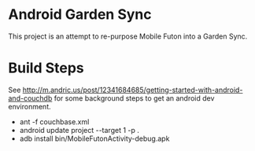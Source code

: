 Android Garden Sync
====================

This project is an attempt to re-purpose Mobile Futon into a Garden Sync.

Build Steps
===========

See http://m.andric.us/post/12341684685/getting-started-with-android-and-couchdb for some background steps to get an android dev
environment.

- ant -f couchbase.xml
- android update project --target 1 -p .
- adb install bin/MobileFutonActivity-debug.apk


